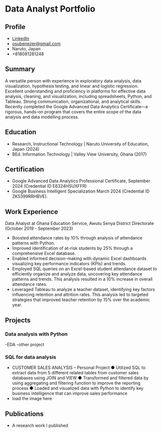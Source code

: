 # Data Analyst Portfolio

## Profile
- [LinkedIn ](https://www.linkedin.com/in/ebenezer-osuyah-30891a50)
- osubenezer@gmail.com
- Naruto, Japan
- +818081281248

## Summary
A versatile person with experience in exploratory data analysis, data visualization, hypothesis testing, and linear and logistic regression. Excellent understanding and proficiency in platforms for effective data analysis, cleaning, and visualization, including spreadsheets, Python, and Tableau. Strong communication, organizational, and analytical skills. Recently completed the Google Advanced Data Analytics Certificate—a rigorous, hands-on program that covers the entire scope of the data analysis and data modelling process.

## Education
- Research, Instructional Technology | Naruto University of Education, Japan (2024)
- BEd. Information Technology | Valley View University, Ghana (2017)

## Certification
- Google Advanced Data Analytics Professional Certificate, September 2024 (Credential ID E6324HSUXFFR)
- Google Business Intelligent Specialization March 2024 (Credential ID ZK5399RRHBVE).

## Work Experience
Data Analyst  at Ghana Education Service, Awutu Senya District Directorate (October 2019 - September 2023)
- Boosted attendance rates by 10% through analysis of attendance patterns with Python.
- Improved identification of at-risk students by 25% through a comprehensive Excel database.
- Enabled informed decision-making with dynamic Excel dashboards visualizing key performance indicators (KPIs) and trends.
- Employed SQL queries on an Excel-based student attendance dataset to efficiently organize and analyze data, uncovering key attendance patterns and trends. This analysis resulted in a 10% increase in overall attendance rates.
- Leveraged Tableau to analyze a teacher dataset, identifying key factors influencing retention and attrition rates. This analysis led to targeted strategies that improved teacher retention by 15% over the academic year.

## Projects
### Data analysis with Python
-EDA 
-other project

### SQL for data analysis
- CUSTOMER SALES ANALYSIS – Personal Project 
●	Utilized SQL to extract data from 5 different related tables from customer sales databases using JOIN and VIEW
●	Transformed and filtered data by using aggregating and filtering function to improve the reporting process
●	Loaded and visualized data with Python to identify key business intelligence that can improve sales performance
- load the image here

## Publications
- A research work I published



